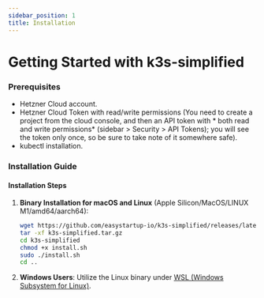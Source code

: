 ```yaml
---
sidebar_position: 1
title: Installation  
---
```


# Getting Started with k3s-simplified

### Prerequisites

- Hetzner Cloud account.
- Hetzner Cloud Token with read/write permissions (You need to create a project from the cloud console, and then an API token with * both read and write permissions* (sidebar > Security > API Tokens); you will see the token only once, so be sure to take note of it somewhere safe).
- kubectl installation.

### Installation Guide


#### Installation Steps

1. **Binary Installation for macOS and Linux** (Apple Silicon/MacOS/LINUX M1/amd64/aarch64):
    ```bash
    wget https://github.com/easystartup-io/k3s-simplified/releases/latest/download/k3s-simplified.tar.gz
    tar -xf k3s-simplified.tar.gz
    cd k3s-simplified
    chmod +x install.sh
    sudo ./install.sh
    cd ..
    ```

2. **Windows Users**: Utilize the Linux binary under [WSL (Windows Subsystem for Linux)](https://learn.microsoft.com/en-us/windows/wsl/install).